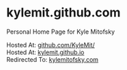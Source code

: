 kylemit.github.com
==================

Personal Home Page for Kyle Mitofsky

Hosted At:     [github.com/KyleMit/](https://github.com/KyleMit/kylemit.github.com)  
Hosted At:     [kylemit.github.io](http://kylemit.github.io/)  
Redirected To: [kylemitofsky.com](http://kylemitofsky.com/)  
